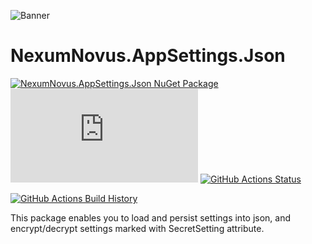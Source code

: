 ![Banner](Images/Banner.png)

# NexumNovus.AppSettings.Json

[![NexumNovus.AppSettings.Json NuGet Package](https://img.shields.io/nuget/v/NexumNovus.AppSettings.Json.svg)](https://www.nuget.org/packages/NexumNovus.AppSettings.Json/) [![NexumNovus.AppSettings.Json NuGet Package Downloads](https://img.shields.io/nuget/dt/NexumNovus.AppSettings.Json)](https://www.nuget.org/packages/NexumNovus.AppSettings.Json) [![GitHub Actions Status](https://github.com/vigzel/nexumnovus-appsettings-json/workflows/Build/badge.svg?branch=main)](https://github.com/vigzel/nexumnovus-appsettings-json/actions)

[![GitHub Actions Build History](https://buildstats.info/github/chart/vigzel/nexumnovus-appsettings-json?branch=main&includeBuildsFromPullRequest=false)](https://github.com/vigzel/nexumnovus-appsettings-json/actions)


This package enables you to load and persist settings into json, and encrypt/decrypt settings marked with SecretSetting attribute.
